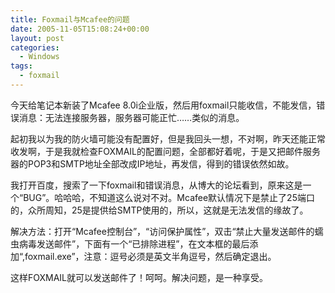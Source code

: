 ```yaml
---
title: Foxmail与Mcafee的问题
date: 2005-11-05T15:08:24+00:00
layout: post
categories:
  - Windows
tags:
  - foxmail
---
```


今天给笔记本新装了Mcafee 8.0i企业版，然后用foxmail只能收信，不能发信，错误消息：无法连接服务器，服务器可能正忙……类似的消息。

起初我以为我的防火墙可能没有配置好，但是我回头一想，不对啊，昨天还能正常收发啊，于是我就检查FOXMAIL的配置问题，全部都好着呢，于是又把邮件服务器的POP3和SMTP地址全部改成IP地址，再发信，得到的错误依然如故。

我打开百度，搜索了一下foxmail和错误消息，从博大的论坛看到，原来这是一个“BUG”。哈哈哈，不知道这么说对不对。Mcafee默认情况下是禁止了25端口的，众所周知，25是提供给SMTP使用的，所以，这就是无法发信的缘故了。

解决方法：打开“Mcafee控制台”，“访问保护属性”，双击“禁止大量发送邮件的蠕虫病毒发送邮件”，下面有一个“已排除进程”，在文本框的最后添加“,foxmail.exe”，注意：逗号必须是英文半角逗号，然后确定退出。

这样FOXMAIL就可以发送邮件了！呵呵。解决问题，是一种享受。